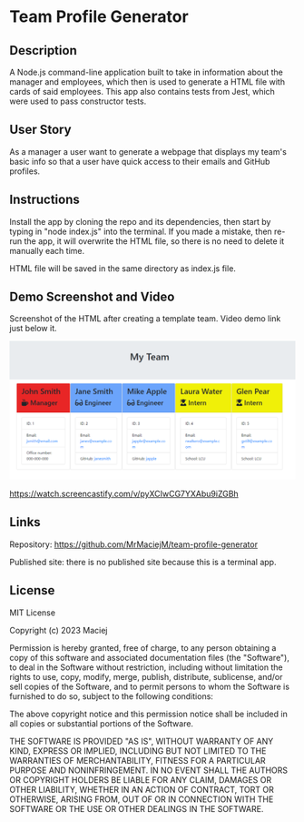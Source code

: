 # Team Profile Generator

## Description

A Node.js command-line application built to take in information about the manager and employees, which then is used to generate a HTML file with cards of said employees. This app also contains tests from Jest, which were used to pass constructor tests.

## User Story

As a manager a user want to generate a webpage that displays my team's basic info so that a user have quick access to their emails and GitHub profiles.

## Instructions

Install the app by cloning the repo and its dependencies, then start by typing in "node index.js" into the terminal. If you made a mistake, then re-run the app, it will overwrite the HTML file, so there is no need to delete it manually each time.

HTML file will be saved in the same directory as index.js file.

## Demo Screenshot and Video

Screenshot of the HTML after creating a template team. Video demo link just below it.

![](./assets/team-generator-app.png)

https://watch.screencastify.com/v/pyXCIwCG7YXAbu9iZGBh

## Links

Repository: https://github.com/MrMaciejM/team-profile-generator

Published site: there is no published site because this is a terminal app.

## License

MIT License

Copyright (c) 2023 Maciej

Permission is hereby granted, free of charge, to any person obtaining a copy
of this software and associated documentation files (the "Software"), to deal
in the Software without restriction, including without limitation the rights
to use, copy, modify, merge, publish, distribute, sublicense, and/or sell
copies of the Software, and to permit persons to whom the Software is
furnished to do so, subject to the following conditions:

The above copyright notice and this permission notice shall be included in all
copies or substantial portions of the Software.

THE SOFTWARE IS PROVIDED "AS IS", WITHOUT WARRANTY OF ANY KIND, EXPRESS OR
IMPLIED, INCLUDING BUT NOT LIMITED TO THE WARRANTIES OF MERCHANTABILITY,
FITNESS FOR A PARTICULAR PURPOSE AND NONINFRINGEMENT. IN NO EVENT SHALL THE
AUTHORS OR COPYRIGHT HOLDERS BE LIABLE FOR ANY CLAIM, DAMAGES OR OTHER
LIABILITY, WHETHER IN AN ACTION OF CONTRACT, TORT OR OTHERWISE, ARISING FROM,
OUT OF OR IN CONNECTION WITH THE SOFTWARE OR THE USE OR OTHER DEALINGS IN THE
SOFTWARE.
